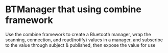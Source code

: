 #  BTManager that using combine framework
Use the combine framework to create a Bluetooth manager, wrap the scanning, connection, and read(notify) values in a manager, and subscribe to the value through subject & published, then expose the value for use

